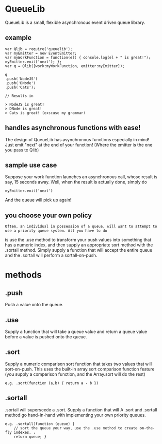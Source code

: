QueueLib
========

QueueLib is a small, flexible asynchronous event driven queue library.

example
-------

	var Qlib = require('queuelib');
	var myEmitter = new EventEmitter;
	var myWorkFunction = function(el) { console.log(el + " is great!"); myEmitter.emit('next'); };
	var q = Qlib({work:myWorkFunction, emitter:myEmitter});

	q
	.push('NodeJS')
	.push('DNode')
	.push('Cats');

	// Results in 

	> NodeJS is great!
	> DNode is great!
	> Cats is great! (exscuse my grammar)

handles asynchronous functions with ease!
-----------------------------------------
The design of QueueLib has asynchronous functions especially in mind! 
Just emit "next" at the end of your function! (Where the emitter is the one you pass to Qlib)

sample use case
---------------
Suppose your work function launches an asynchronous call, whose result is say, 15 seconds away.
Well, when the result is actually done, simply do

	myEmitter.emit('next')

And the queue will pick up again! 

you choose your own policy
--------------------------
	Often, an individual in possession of a queue, will want to attempt to use a priority queue system. All you have to do 
is use the .use method to transform your push values into something that has a numeric index, and then supply an appropriate sort
method with the .sortall method. Simply supply a function that will accept the entire queue and the .sortall will perform a
sortall-on-push.

methods
=======

.push
-----
Push a value onto the queue. 

.use
----
Supply a function that will take a queue value and return a queue value before a value is pushed onto the queue.

.sort
-----
Supply a numeric comparison sort function that takes two values that will sort-on-push. This uses the built-in array.sort comparison function feature (you supply a comparison function, and the Array.sort will do the rest)

	e.g. .sort(function (a,b) { return a - b }) 

.sortall
--------
.sortall will superscede a .sort. Supply a function that will A .sort and .sortall method go hand-in-hand with implementing your own priority queues.

	e.g. .sortall(function (queue) { 
		// sort the queue your way, use the .use method to create on-the-fly indexes. ;
		return queue; }

 
